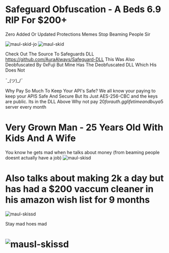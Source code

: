 # Safeguard Obfuscation - A Beds 6.9 RIP For $200+

Zero Added Or Updated Protections Memes
Stop Beaming People Sir

![maul-skid-jo](https://media.discordapp.net/attachments/810736212452179968/811197487183429632/unknown.png)
![maul-skid](https://media.discordapp.net/attachments/810736212452179968/811188417336573952/unknown.png)

Check Out The Source To Safeguards DLL
https://github.com/AuraAlways/Safeguard-DLL
This Was Also Deobfuscated By 0xFuji But Mine Has The Deobfuscated DLL Which His Does Not


¯\_(ツ)_/¯

Why Pay So Much To Keep Your API's Safe?
We all know your paying to keep your APIS Safe And Secure But Its Just AES-256-CBC and the keys are public. Its in the DLL Above
Why not pay $20 for auth.gg lifetime and buy a 5$ server every month

# Very Grown Man - 25 Years Old With Kids And A Wife
You know he gets mad when he talks about money (from beaming people doesnt actually have a job)
![maul-skisd](https://media.discordapp.net/attachments/804419438706556938/810971471382839376/unknown.png)


# Also talks about making 2k a day but has had a $200 vaccum cleaner in his amazon wish list for 9 months
![maul-skissd](https://media.discordapp.net/attachments/810736212452179968/811202391823220746/unknown.png)


Stay mad hoes mad


# ![mausl-skissd](https://media.discordapp.net/attachments/795624569846366260/811202822820724806/unknown.png)


